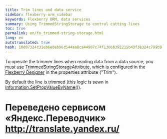 ```yaml
--- 
title: Trim lines and data service 
sidebar: flexberry-orm_sidebar 
keywords: Flexberry ORM, data services 
summary: Using TrimmedStringStorage to control cutting lines 
toc: true 
permalink: en/fo_trimmed-string-storage.html 
lang: en 
autotranslated: true 
hash: 10d07324c31eb6e0eb96c544aa8ca44907c74f1306b392215b43f3e324c799b9 
--- 
```


To operate the trimmer lines when reading data from a data source, you must use [TrimmedStringStorageAttribute](fo_attributes-class-data.html), which is configured in the [Flexberry Designer](fd_landing_page.html) in the properties attribute ("Trim"). 

By default the line is trimmed (this logic is sewn in [Information.SetPropValueByName()](fo_methods-class-information.html)). 




 # Переведено сервисом «Яндекс.Переводчик» http://translate.yandex.ru/